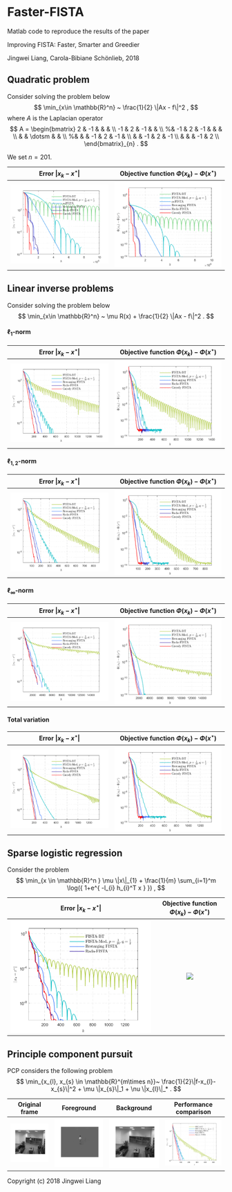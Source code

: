 # Faster-FISTA

Matlab code to reproduce the results of the paper

Improving FISTA: Faster, Smarter and Greedier

Jingwei Liang, Carola-Bibiane Schönlieb, 2018


## Quadratic problem

Consider solving the problem below
$$
\min_{x\in \mathbb{R}^n} ~ \frac{1}{2} \|Ax - f\|^2  ,
$$
where $A$ is the Laplacian operator
$$
A = 
\begin{bmatrix}
2 & -1 & & &    \\
-1 & 2 & -1 & &   \\
%& -1 & 2 & -1 & &  &  \\
&  & \dotsm & & \\
%&  &  & -1 & 2 & -1 &  \\
& & -1 & 2 & -1  \\
& & & -1 & 2  \\
\end{bmatrix}_{n}   .
$$

We set $n = 201$.

 Error $\|x_{k}-x^\star\|$          |  Objective function $\Phi(x_{k}) - \Phi(x^\star)$
:-------------------------:|:-------------------------:
![ ](codes/cmp-lse-dk.png)  |  ![ ](codes/cmp-lse-fk.png)

## Linear inverse problems

Consider solving the problem below
$$
\min_{x\in \mathbb{R}^n} ~ \mu R(x) + \frac{1}{2} \|Ax - f\|^2  .
$$

#### $\ell_{1}$-norm
 Error $\|x_{k}-x^\star\|$          |  Objective function $\Phi(x_{k}) - \Phi(x^\star)$
:-------------------------:|:-------------------------:
![ ](codes/cmp-ip-lasso-dk.png)  |  ![ ](codes/cmp-ip-lasso-fk.png)


#### $\ell_{1,2}$-norm
 Error $\|x_{k}-x^\star\|$          |  Objective function $\Phi(x_{k}) - \Phi(x^\star)$
:-------------------------:|:-------------------------:
![ ](codes/cmp-ip-glasso-dk.png)  | ![ ](codes/cmp-ip-glasso-fk.png) 


#### $\ell_{\infty}$-norm
 Error $\|x_{k}-x^\star\|$          |  Objective function $\Phi(x_{k}) - \Phi(x^\star)$
:-------------------------:|:-------------------------:
![ ](codes/cmp-ip-infty-dk.png)  |  ![ ](codes/cmp-ip-infty-fk.png)


#### Total variation
 Error $\|x_{k}-x^\star\|$          |  Objective function $\Phi(x_{k}) - \Phi(x^\star)$
:-------------------------:|:-------------------------:
![ ](codes/cmp-ip-tv-dk.png)  |  ![ ](codes/cmp-ip-tv-fk.png)


## Sparse logistic regression

Consider the problem
$$
\min_{x \in \mathbb{R}^n }  \mu \|x\|_{1} + \frac{1}{m} \sum_{i=1}^m \log({ 1+e^{ -l_{i} h_{i}^T x } })  ,
$$

 Error $\|x_{k}-x^\star\|$          |  Objective function $\Phi(x_{k}) - \Phi(x^\star)$
:-------------------------:|:-------------------------:
![ ](codes/cmp-slr-dk.png)  |  ![ ]()



## Principle component pursuit


PCP considers the following problem
$$
\min_{x_{l}, x_{s} \in \mathbb{R}^{m\times n}}~ \frac{1}{2}\|f-x_{l}-x_{s}\|^2 + \mu \|x_{s}\|_1 + \nu \|x_{l}\|_*  .
$$



 Original frame    |   Foreground  |   Background          |  Performance comparison
:-------------------------:|:-------------------------:|:-------------------------:|:-------------------------:
![ ](codes/original-frame.png)  |  ![ ](codes/sparse-component.png)  |  ![ ](codes/lowrank-component.png)  |  ![ ](codes/cmp-pcp-dk-video.png)

Copyright (c) 2018 Jingwei Liang